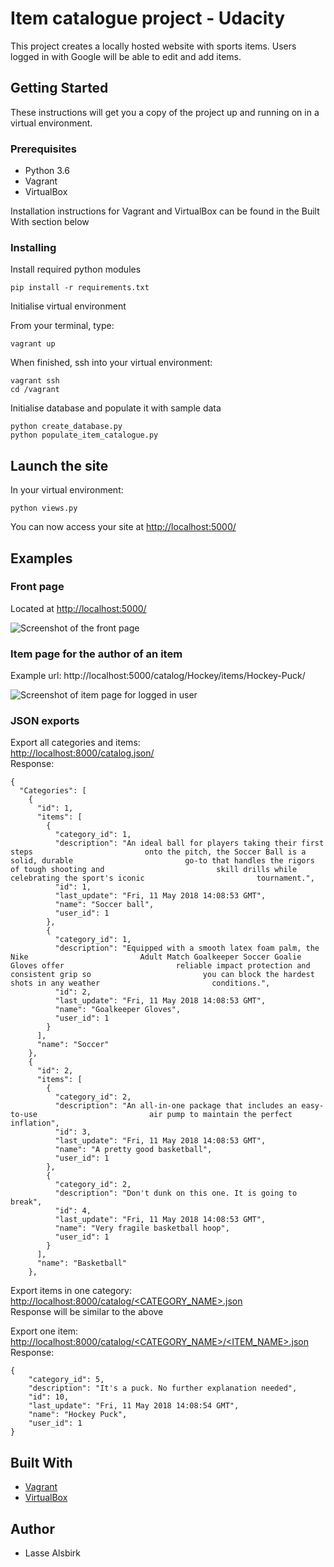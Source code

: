 # Item catalogue project - Udacity

This project creates a locally hosted website with sports items. Users logged in with Google will be able to edit and add items.

## Getting Started

These instructions will get you a copy of the project up and running on in a virtual environment.

### Prerequisites

* Python 3.6
* Vagrant
* VirtualBox

Installation instructions for Vagrant and VirtualBox can be found in the Built With section below

### Installing

Install required python modules
```
pip install -r requirements.txt
```

Initialise virtual environment

From your terminal, type:
```
vagrant up
```
When finished, ssh into your virtual environment:

```
vagrant ssh
cd /vagrant
```

Initialise database and populate it with sample data
```
python create_database.py
python populate_item_catalogue.py
```

## Launch the site

In your virtual environment:
```
python views.py
```
You can now access your site at [http://localhost:5000/](http://localhost:5000/)

## Examples

### Front page
Located at [http://localhost:5000/](http://localhost:5000/)  

![Screenshot of the front page](https://i.gyazo.com/5050a7363dd2725873df16190f9e5c9c.jpg)

### Item page for the author of an item
Example url: http://localhost:5000/catalog/Hockey/items/Hockey-Puck/  

![Screenshot of item page for logged in user](https://i.gyazo.com/ac566abce102bf7f07a1aeca0f982f49.jpg)

### JSON exports
Export all categories and items:  
[http://localhost:8000/catalog.json/](http://localhost:8000/catalog.json/)  
Response:
```
{
  "Categories": [
    {
      "id": 1,
      "items": [
        {
          "category_id": 1,
          "description": "An ideal ball for players taking their first steps                         onto the pitch, the Soccer Ball is a solid, durable                         go-to that handles the rigors of tough shooting and                         skill drills while celebrating the sport's iconic                         tournament.",
          "id": 1,
          "last_update": "Fri, 11 May 2018 14:08:53 GMT",
          "name": "Soccer ball",
          "user_id": 1
        },
        {
          "category_id": 1,
          "description": "Equipped with a smooth latex foam palm, the Nike                         Adult Match Goalkeeper Soccer Goalie Gloves offer                         reliable impact protection and consistent grip so                         you can block the hardest shots in any weather                         conditions.",
          "id": 2,
          "last_update": "Fri, 11 May 2018 14:08:53 GMT",
          "name": "Goalkeeper Gloves",
          "user_id": 1
        }
      ],
      "name": "Soccer"
    },
    {
      "id": 2,
      "items": [
        {
          "category_id": 2,
          "description": "An all-in-one package that includes an easy-to-use                         air pump to maintain the perfect inflation",
          "id": 3,
          "last_update": "Fri, 11 May 2018 14:08:53 GMT",
          "name": "A pretty good basketball",
          "user_id": 1
        },
        {
          "category_id": 2,
          "description": "Don't dunk on this one. It is going to break",
          "id": 4,
          "last_update": "Fri, 11 May 2018 14:08:53 GMT",
          "name": "Very fragile basketball hoop",
          "user_id": 1
        }
      ],
      "name": "Basketball"
    },
```

Export items in one category:  
[http://localhost:8000/catalog/<CATEGORY_NAME>.json](http://localhost:8000/catalog/<CATEGORY_NAME>.json)  
Response will be similar to the above  


Export one item:  
[http://localhost:8000/catalog/<CATEGORY_NAME>/<ITEM_NAME>.json](http://localhost:8000/catalog/<CATEGORY_NAME>/<ITEM_NAME>.json)  
Response:  

```
{
    "category_id": 5,
    "description": "It's a puck. No further explanation needed",
    "id": 10,
    "last_update": "Fri, 11 May 2018 14:08:54 GMT",
    "name": "Hockey Puck",
    "user_id": 1
}
```

## Built With

* [Vagrant](https://www.vagrantup.com/)
* [VirtualBox](https://www.virtualbox.org/wiki/Downloads)

## Author

* Lasse Alsbirk
